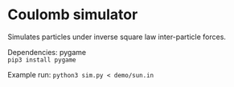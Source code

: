 # Coulomb simulator
Simulates particles under inverse square law inter-particle forces.

Dependencies: pygame  
`pip3 install pygame`

Example run: `python3 sim.py < demo/sun.in`

